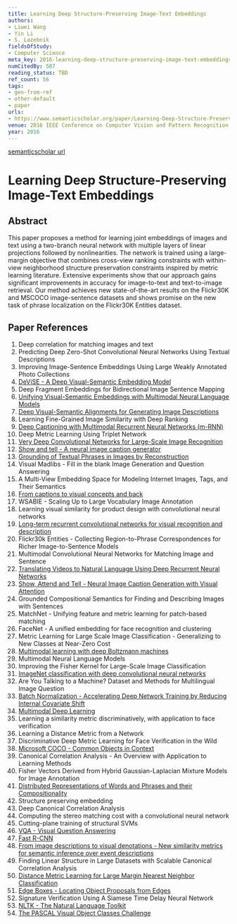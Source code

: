 ```yaml
---
title: Learning Deep Structure-Preserving Image-Text Embeddings
authors:
- Liwei Wang
- Yin Li
- S. Lazebnik
fieldsOfStudy:
- Computer Science
meta_key: 2016-learning-deep-structure-preserving-image-text-embeddings
numCitedBy: 587
reading_status: TBD
ref_count: 56
tags:
- gen-from-ref
- other-default
- paper
urls:
- https://www.semanticscholar.org/paper/Learning-Deep-Structure-Preserving-Image-Text-Wang-Li/b27e791e843c924ef052981b79490ab59fc0433d?sort=total-citations
venue: 2016 IEEE Conference on Computer Vision and Pattern Recognition (CVPR)
year: 2016
---
```


[semanticscholar url](https://www.semanticscholar.org/paper/Learning-Deep-Structure-Preserving-Image-Text-Wang-Li/b27e791e843c924ef052981b79490ab59fc0433d?sort=total-citations)

# Learning Deep Structure-Preserving Image-Text Embeddings

## Abstract

This paper proposes a method for learning joint embeddings of images and text using a two-branch neural network with multiple layers of linear projections followed by nonlinearities. The network is trained using a large-margin objective that combines cross-view ranking constraints with within-view neighborhood structure preservation constraints inspired by metric learning literature. Extensive experiments show that our approach gains significant improvements in accuracy for image-to-text and text-to-image retrieval. Our method achieves new state-of-the-art results on the Flickr30K and MSCOCO image-sentence datasets and shows promise on the new task of phrase localization on the Flickr30K Entities dataset.

## Paper References

1. Deep correlation for matching images and text
2. Predicting Deep Zero-Shot Convolutional Neural Networks Using Textual Descriptions
3. Improving Image-Sentence Embeddings Using Large Weakly Annotated Photo Collections
4. [DeViSE - A Deep Visual-Semantic Embedding Model](2013-devise-a-deep-visual-semantic-embedding-model)
5. Deep Fragment Embeddings for Bidirectional Image Sentence Mapping
6. [Unifying Visual-Semantic Embeddings with Multimodal Neural Language Models](2014-unifying-visual-semantic-embeddings-with-multimodal-neural-language-models)
7. [Deep Visual-Semantic Alignments for Generating Image Descriptions](2017-deep-visual-semantic-alignments-for-generating-image-descriptions)
8. Learning Fine-Grained Image Similarity with Deep Ranking
9. [Deep Captioning with Multimodal Recurrent Neural Networks (m-RNN)](2015-deep-captioning-with-multimodal-recurrent-neural-networks-m-rnn)
10. Deep Metric Learning Using Triplet Network
11. [Very Deep Convolutional Networks for Large-Scale Image Recognition](2014-vggnet.md)
12. [Show and tell - A neural image caption generator](2015-show-and-tell-a-neural-image-caption-generator)
13. [Grounding of Textual Phrases in Images by Reconstruction](2016-grounding-of-textual-phrases-in-images-by-reconstruction)
14. Visual Madlibs - Fill in the blank Image Generation and Question Answering
15. A Multi-View Embedding Space for Modeling Internet Images, Tags, and Their Semantics
16. [From captions to visual concepts and back](2015-from-captions-to-visual-concepts-and-back)
17. WSABIE - Scaling Up to Large Vocabulary Image Annotation
18. Learning visual similarity for product design with convolutional neural networks
19. [Long-term recurrent convolutional networks for visual recognition and description](2015-long-term-recurrent-convolutional-networks-for-visual-recognition-and-description)
20. Flickr30k Entities - Collecting Region-to-Phrase Correspondences for Richer Image-to-Sentence Models
21. Multimodal Convolutional Neural Networks for Matching Image and Sentence
22. [Translating Videos to Natural Language Using Deep Recurrent Neural Networks](2017-translating-videos-to-natural-language-using-deep-recurrent-neural-networks)
23. [Show, Attend and Tell - Neural Image Caption Generation with Visual Attention](2015-show-attend-and-tell-neural-image-caption-generation-with-visual-attention)
24. Grounded Compositional Semantics for Finding and Describing Images with Sentences
25. MatchNet - Unifying feature and metric learning for patch-based matching
26. FaceNet - A unified embedding for face recognition and clustering
27. Metric Learning for Large Scale Image Classification - Generalizing to New Classes at Near-Zero Cost
28. [Multimodal learning with deep Boltzmann machines](2012-multimodal-learning-with-deep-boltzmann-machines)
29. Multimodal Neural Language Models
30. Improving the Fisher Kernel for Large-Scale Image Classification
31. [ImageNet classification with deep convolutional neural networks](2012-alexnet.md)
32. Are You Talking to a Machine? Dataset and Methods for Multilingual Image Question
33. [Batch Normalization - Accelerating Deep Network Training by Reducing Internal Covariate Shift](2015-batch-normalization-accelerating-deep-network-training-by-reducing-internal-covariate-shift)
34. [Multimodal Deep Learning](2011-multimodal-deep-learning)
35. Learning a similarity metric discriminatively, with application to face verification
36. Learning a Distance Metric from a Network
37. Discriminative Deep Metric Learning for Face Verification in the Wild
38. [Microsoft COCO - Common Objects in Context](2014-microsoft-coco-common-objects-in-context)
39. Canonical Correlation Analysis - An Overview with Application to Learning Methods
40. Fisher Vectors Derived from Hybrid Gaussian-Laplacian Mixture Models for Image Annotation
41. [Distributed Representations of Words and Phrases and their Compositionality](2013-distributed-representations-of-words-and-phrases-and-their-compositionality)
42. Structure preserving embedding
43. Deep Canonical Correlation Analysis
44. Computing the stereo matching cost with a convolutional neural network
45. Cutting-plane training of structural SVMs
46. [VQA - Visual Question Answering](2015-vqa-visual-question-answering)
47. [Fast R-CNN](2015-fast-r-cnn)
48. [From image descriptions to visual denotations - New similarity metrics for semantic inference over event descriptions](2014-from-image-descriptions-to-visual-denotations-new-similarity-metrics-for-semantic-inference-over-event-descriptions)
49. Finding Linear Structure in Large Datasets with Scalable Canonical Correlation Analysis
50. [Distance Metric Learning for Large Margin Nearest Neighbor Classification](2005-distance-metric-learning-for-large-margin-nearest-neighbor-classification)
51. [Edge Boxes - Locating Object Proposals from Edges](2014-edge-boxes-locating-object-proposals-from-edges)
52. Signature Verification Using A Siamese Time Delay Neural Network
53. [NLTK - The Natural Language Toolkit](2004-nltk-the-natural-language-toolkit)
54. [The PASCAL Visual Object Classes Challenge](2006-the-pascal-visual-object-classes-challenge)
